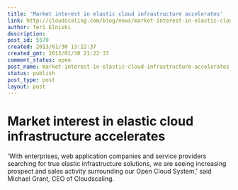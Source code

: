 ```yaml
---
title: 'Market interest in elastic cloud infrastructure accelerates'
link: http://cloudscaling.com/blog/news/market-interest-in-elastic-cloud-infrastructure-accelerates/
author: Teri Elniski
description: 
post_id: 5579
created: 2013/01/30 13:22:37
created_gmt: 2013/01/30 21:22:37
comment_status: open
post_name: market-interest-in-elastic-cloud-infrastructure-accelerates
status: publish
post_type: post
layout: post
---
```


# Market interest in elastic cloud infrastructure accelerates

'With enterprises, web application companies and service providers searching for true elastic infrastructure solutions, we are seeing increasing prospect and sales activity surrounding our Open Cloud System,' said Michael Grant, CEO of Cloudscaling.